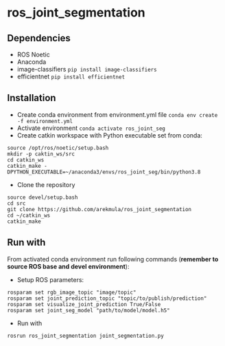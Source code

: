 # ros_joint_segmentation


## Dependencies
- ROS Noetic
- Anaconda
- image-classifiers `pip install image-classifiers`
- efficientnet `pip install efficientnet`

## Installation
- Create conda environment from environment.yml file `conda env create -f environment.yml`
- Activate environment `conda activate ros_joint_seg`
- Create catkin workspace with Python executable set from conda:

```
source /opt/ros/noetic/setup.bash
mkdir -p caktin_ws/src
cd catkin_ws
catkin_make -DPYTHON_EXECUTABLE=~/anaconda3/envs/ros_joint_seg/bin/python3.8
```
- Clone the repository
```
source devel/setup.bash
cd src
git clone https://github.com/arekmula/ros_joint_segmentation
cd ~/catkin_ws
catkin_make
```

## Run with
From activated conda environment run following commands (**remember to source ROS base and devel environment**):
- Setup ROS parameters:
```
rosparam set rgb_image_topic "image/topic"
rosparam set joint_prediction_topic "topic/to/publish/prediction"
rosparam set visualize_joint_prediction True/False
rosparam set joint_seg_model "path/to/model/model.h5"
```

- Run with
```
rosrun ros_joint_segmentation joint_segmentation.py 
```